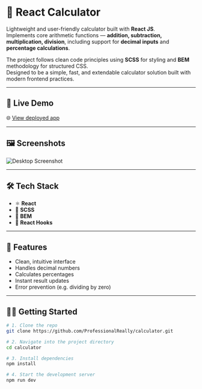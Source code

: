 # 🔢 React Calculator

Lightweight and user-friendly calculator built with **React JS**.  
Implements core arithmetic functions — **addition, subtraction, multiplication, division**, including support for **decimal inputs** and **percentage calculations**.

The project follows clean code principles using **SCSS** for styling and **BEM** methodology for structured CSS.  
Designed to be a simple, fast, and extendable calculator solution built with modern frontend practices.

---

## 🚀 Live Demo

🌐 [View deployed app](https://professionalreally.github.io/calculator/)

---

## 🖼️ Screenshots


![Desktop Screenshot](https://github.com/user-attachments/assets/b545503c-cc6c-4e49-a742-f4e6ede6c06d) 

---

## 🛠️ Tech Stack

- ⚛️ **React**
- 🎨 **SCSS**
- 📐 **BEM**
- 🧠 **React Hooks**

---

## 📁 Features

- Clean, intuitive interface   
- Handles decimal numbers  
- Calculates percentages  
- Instant result updates  
- Error prevention (e.g. dividing by zero)

---

## 🧑‍💻 Getting Started

```bash
# 1. Clone the repo
git clone https://github.com/ProfessionalReally/calculator.git

# 2. Navigate into the project directory
cd calculator

# 3. Install dependencies
npm install

# 4. Start the development server
npm run dev
